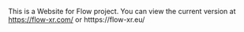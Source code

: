 This is a Website for Flow project.
You can view the current version at https://flow-xr.com/ or htttps://flow-xr.eu/
